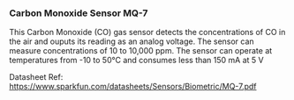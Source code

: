 ### Carbon Monoxide Sensor MQ-7
This Carbon Monoxide (CO) gas sensor detects the concentrations of CO in the air and ouputs its reading as an analog voltage. The sensor can measure concentrations of 10 to 10,000 ppm.
The sensor can operate at temperatures from -10 to 50°C and consumes less than 150 mA at 5 V

Datasheet Ref: https://www.sparkfun.com/datasheets/Sensors/Biometric/MQ-7.pdf
